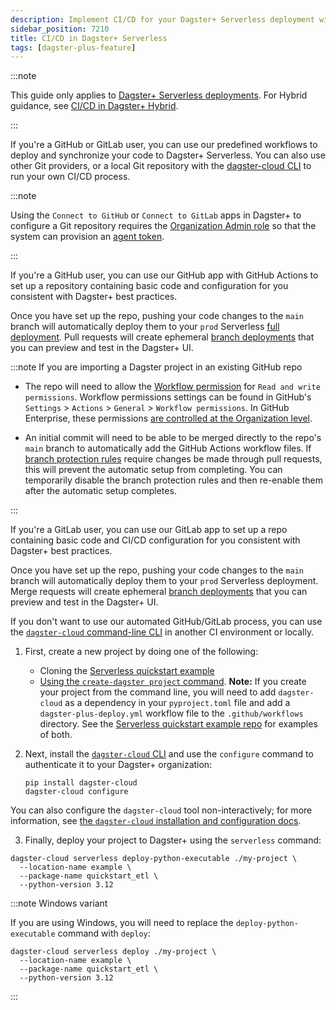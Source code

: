 ```yaml
---
description: Implement CI/CD for your Dagster+ Serverless deployment with GitHub, GitLab, or another Git provider.
sidebar_position: 7210
title: CI/CD in Dagster+ Serverless
tags: [dagster-plus-feature]
---
```


:::note

This guide only applies to [Dagster+ Serverless deployments](/deployment/dagster-plus/serverless). For Hybrid guidance, see [CI/CD in Dagster+ Hybrid](/deployment/dagster-plus/deploying-code/ci-cd/ci-cd-in-hybrid).

:::

If you're a GitHub or GitLab user, you can use our predefined workflows to deploy and synchronize your code to Dagster+ Serverless. You can also use other Git providers, or a local Git repository with the [dagster-cloud CLI](/api/clis/dagster-cloud-cli) to run your own CI/CD process.

:::note

Using the `Connect to GitHub` or `Connect to GitLab` apps in Dagster+ to configure a Git repository requires the [Organization Admin role](/deployment/dagster-plus/authentication-and-access-control/rbac/user-roles-permissions) so that the system can provision an [agent token](/deployment/dagster-plus/management/tokens/agent-tokens).

:::

<Tabs groupId="method">
  <TabItem value="GitHub" label="GitHub">

If you're a GitHub user, you can use our GitHub app with GitHub Actions to set up a repository containing basic code and configuration for you consistent with Dagster+ best practices.

Once you have set up the repo, pushing your code changes to the `main` branch will automatically deploy them to your `prod` Serverless [full deployment](/deployment/dagster-plus/deploying-code/full-deployments). Pull requests will create ephemeral [branch deployments](/deployment/dagster-plus/deploying-code/branch-deployments) that you can preview and test in the Dagster+ UI.

:::note If you are importing a Dagster project in an existing GitHub repo

- The repo will need to allow the [Workflow permission](https://docs.github.com/en/repositories/managing-your-repositorys-settings-and-features/enabling-features-for-your-repository/managing-github-actions-settings-for-a-repository) for `Read and write permissions`. Workflow permissions settings can be found in GitHub's `Settings` > `Actions` > `General` > `Workflow permissions`. In GitHub Enterprise, these permissions [are controlled at the Organization level](https://github.com/orgs/community/discussions/57244).

- An initial commit will need to be able to be merged directly to the repo's `main` branch to automatically add the GitHub Actions workflow files. If [branch protection rules](https://docs.github.com/en/repositories/configuring-branches-and-merges-in-your-repository/managing-protected-branches/about-protected-branches#about-protected-branches) require changes be made through pull requests, this will prevent the automatic setup from completing. You can temporarily disable the branch protection rules and then re-enable them after the automatic setup completes.

:::

  </TabItem>
  <TabItem value="GitLab" label="GitLab">

If you're a GitLab user, you can use our GitLab app to set up a repo containing basic code and CI/CD configuration for you consistent with Dagster+ best practices.

Once you have set up the repo, pushing your code changes to the `main` branch will automatically deploy them to your `prod` Serverless deployment. Merge requests will create ephemeral [branch deployments](/deployment/dagster-plus/deploying-code/branch-deployments) that you can preview and test in the Dagster+ UI.

  </TabItem>
  <TabItem value="Other" label="Other Git providers or local development">

If you don't want to use our automated GitHub/GitLab process, you can use the [`dagster-cloud` command-line CLI](/api/clis/dagster-cloud-cli) in another CI environment or locally.

1. First, create a new project by doing one of the following:

   - Cloning the [Serverless quickstart example](https://github.com/dagster-io/dagster/tree/master/examples/quickstart_etl)
   - [Using the `create-dagster project` command](/guides/build/projects/creating-dagster-projects). **Note:** If you create your project from the command line, you will need to add `dagster-cloud` as a dependency in your `pyproject.toml` file and add a `dagster-plus-deploy.yml` workflow file to the `.github/workflows` directory. See the [Serverless quickstart example repo](https://github.com/dagster-io/dagster-cloud-serverless-quickstart) for examples of both.

2. Next, install the [`dagster-cloud` CLI](/api/clis/dagster-cloud-cli/installing-and-configuring) and use the `configure` command to authenticate it to your Dagster+ organization:

   ```shell
   pip install dagster-cloud
   dagster-cloud configure
   ```

You can also configure the `dagster-cloud` tool non-interactively; for more information, see [the `dagster-cloud` installation and configuration docs](/api/clis/dagster-cloud-cli/installing-and-configuring).

3. Finally, deploy your project to Dagster+ using the `serverless` command:

```shell
dagster-cloud serverless deploy-python-executable ./my-project \
  --location-name example \
  --package-name quickstart_etl \
  --python-version 3.12
```

:::note Windows variant

If you are using Windows, you will need to replace the `deploy-python-executable` command with `deploy`:

```shell
dagster-cloud serverless deploy ./my-project \
  --location-name example \
  --package-name quickstart_etl \
  --python-version 3.12
```

:::

</TabItem>
</Tabs>
